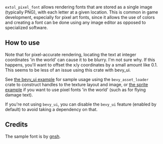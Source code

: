 `extol_pixel_font` allows rendering fonts that are stored as a single image (typically PNG), with each letter at a given location. This is common in game development, especially for pixel art fonts, since it allows the use of colors and creating a font can be done using any image editor as opposed to specialized software.

## How to use

Note that for pixel-accurate rendering, locating the text at integer coordinates 'in the world' can cause it to be blurry. I'm not sure why. If this happens, you'll want to offset the x/y coordinates by a small amount like 0.1. This seems to be less of an issue using this crate with bevy_ui.

See [the bevy_ui example] for sample usage using the `bevy_asset_loader` crate to construct handles to the texture layout and image, or [the sprite example] if you want to use pixel fonts 'in the world' (such as for flying damage text).

[the sprite example]: https://github.com/deifactor/extol_pixel_font/blob/main/examples/sprite.rs
[the bevy_ui example]: https://github.com/deifactor/extol_pixel_font/blob/main/examples/bevy_ui.rs

If you're not using `bevy_ui`, you can disable the `bevy_ui` feature (enabled by default) to avoid taking a dependency on that.

## Credits

The sample font is by [gnsh](https://opengameart.org/content/bitmap-font-0).
